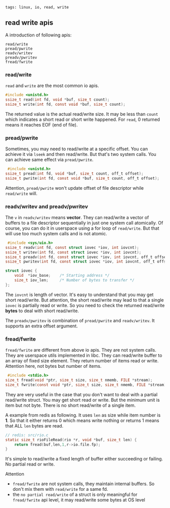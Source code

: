 ```metadata
tags: linux, io, read, write
```

## read write apis

A introduction of following apis:

    read/write
    pread/pwrite
    readv/writev
    preadv/pwritev
    fread/fwrite

### read/write
`read` and `write` are the most common io apis.

```c
#include <unistd.h>
ssize_t read(int fd, void *buf, size_t count);
ssize_t write(int fd, const void *buf, size_t count);
```

The returned value is the actual read/write size. It may be less than `count` which
 indicates a short read or short write happened. For `read`, 0 returned means it reaches
 EOF (end of file).

### pread/pwrite
Sometimes, you may need to read/write at a specific offset. You can achieve it via
 `lseek` and then read/write. But that's two system calls. You can achieve same effect
 via `pread/pwrite`.

```c
 #include <unistd.h>
ssize_t pread(int fd, void *buf, size_t count, off_t offset);
ssize_t pwrite(int fd, const void *buf, size_t count, off_t offset);
```

Attention, `pread/pwrite` won't update offset of file descriptor while `read/write` will.

### readv/writev and preadv/pwritev
The `v` in `readv/writev` means **vector**. They can read/write a vector of buffers to a
 file descriptor sequentially in just one system call atomically. Of course, you can do
 it in userspace using a for loop of `read/write`. But that will use too much system calls
 and is not atomic.

```c
 #include <sys/uio.h>
ssize_t readv(int fd, const struct iovec *iov, int iovcnt);
ssize_t writev(int fd, const struct iovec *iov, int iovcnt);
ssize_t preadv(int fd, const struct iovec *iov, int iovcnt, off_t offset);
ssize_t pwritev(int fd, const struct iovec *iov, int iovcnt, off_t offset);

struct iovec {
    void  *iov_base;    /* Starting address */
    size_t iov_len;     /* Number of bytes to transfer */
};
```

The `iovcnt` is length of vector. It's easy to understand that you may get short read/write.
But attention, the short read/write may lead to that a single `iovec` is partially read or
 write. So you need to check the returned read/write **bytes** to deal with short read/write.

The `preadv/pwritev` is combination of `pread/pwrite` and `readv/writev`. It supports an
 extra offset argument.


### fread/fwrite
`fread/fwrite` are different from above io apis. They are not system calls. They are userspace
 utils implemented in libc. They can read/write buffer to an array of fixed size element. They
 return number of items read or write. Attention here, not bytes but number of items.

```c
 #include <stdio.h>
size_t fread(void *ptr, size_t size, size_t nmemb, FILE *stream);
size_t fwrite(const void *ptr, size_t size, size_t nmemb, FILE *stream);
```

They are very useful in the case that you don't want to deal with a partial read/write struct.
You may get short read or write. But the minimum unit is item but not byte. There is no short
 read/write of a single item.

A example from redis as following. It uses `len` as size while item number is **1**. So that
 it either returns 0 which means write nothing or returns 1 means that ALL `len` bytes are
 read.

```c
// redis: src/rio.c
static size_t rioFileRead(rio *r, void *buf, size_t len) {
    return fread(buf,len,1,r->io.file.fp);
}
```

It's simple to read/write a fixed length of buffer either succeeding or failing. No partial
 read or write.

Attention

- `fread/fwrite` are not system calls, they maintain internal buffers. So don't mix them
 with `read/write` for a same fd.
- the `no partial read/write` of a struct is only meaningful for `fread/fwrite` api level,
 it may read/write some bytes at OS level


